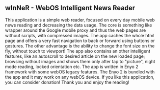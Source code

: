## wInNeR - WebOS Intelligent News Reader

This application is a simple web reader, focused on every day mobile web news reading and decreasing the data usage. The core is something like wrapper around the Google mobile proxy and thus the web pages are without scripts, with compressed images. The app caches the whole html page and offers a very fast navigation to back or forward using buttons or gestures. The other advantage is the ability to change the font size on the fly, without touch to viewport! The app also contains an other intelligent features, like an autoscroll to desired article on the new loaded page; browsing without images and shows them only after tap to "picture", night mode reading, locked orientation etc.
The app is written in Enyo 2 framework with some webOS legacy features. The Enyo 2 is bundled with the app and it may work on any webOS device. If you like this application, you can consider donation! Thank you and enjoy the reading!
